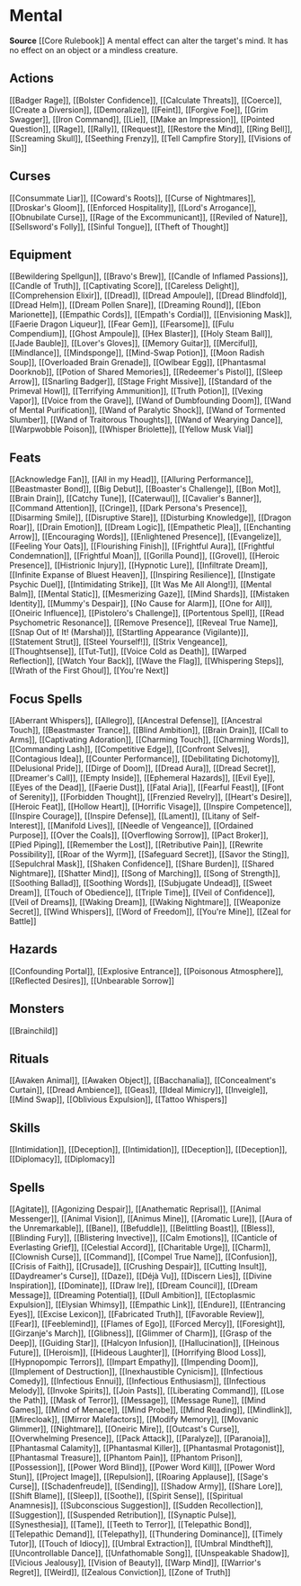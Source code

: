 ﻿---
id: '106'
name: Mental
rarity: Common
source: '[[DATABASE/source/Core Rulebook|Core Rulebook]]'
trait:
- Mental
type: Trait

---
# Mental

**Source** [[Core Rulebook]] 
A mental effect can alter the target's mind. It has no effect on an object or a mindless creature.

## Actions

[[Badger Rage]], [[Bolster Confidence]], [[Calculate Threats]], [[Coerce]], [[Create a Diversion]], [[Demoralize]], [[Feint]], [[Forgive Foe]], [[Grim Swagger]], [[Iron Command]], [[Lie]], [[Make an Impression]], [[Pointed Question]], [[Rage]], [[Rally]], [[Request]], [[Restore the Mind]], [[Ring Bell]], [[Screaming Skull]], [[Seething Frenzy]], [[Tell Campfire Story]], [[Visions of Sin]]

## Curses

[[Consummate Liar]], [[Coward's Roots]], [[Curse of Nightmares]], [[Droskar's Gloom]], [[Enforced Hospitality]], [[Lord's Arrogance]], [[Obnubilate Curse]], [[Rage of the Excommunicant]], [[Reviled of Nature]], [[Sellsword's Folly]], [[Sinful Tongue]], [[Theft of Thought]]

## Equipment

[[Bewildering Spellgun]], [[Bravo's Brew]], [[Candle of Inflamed Passions]], [[Candle of Truth]], [[Captivating Score]], [[Careless Delight]], [[Comprehension Elixir]], [[Dread]], [[Dread Ampoule]], [[Dread Blindfold]], [[Dread Helm]], [[Dream Pollen Snare]], [[Dreaming Round]], [[Ebon Marionette]], [[Empathic Cords]], [[Empath's Cordial]], [[Envisioning Mask]], [[Faerie Dragon Liqueur]], [[Fear Gem]], [[Fearsome]], [[Fulu Compendium]], [[Ghost Ampoule]], [[Hex Blaster]], [[Holy Steam Ball]], [[Jade Bauble]], [[Lover's Gloves]], [[Memory Guitar]], [[Merciful]], [[Mindlance]], [[Mindsponge]], [[Mind-Swap Potion]], [[Moon Radish Soup]], [[Overloaded Brain Grenade]], [[Owlbear Egg]], [[Phantasmal Doorknob]], [[Potion of Shared Memories]], [[Redeemer's Pistol]], [[Sleep Arrow]], [[Snarling Badger]], [[Stage Fright Missive]], [[Standard of the Primeval Howl]], [[Terrifying Ammunition]], [[Truth Potion]], [[Vexing Vapor]], [[Voice from the Grave]], [[Wand of Dumbfounding Doom]], [[Wand of Mental Purification]], [[Wand of Paralytic Shock]], [[Wand of Tormented Slumber]], [[Wand of Traitorous Thoughts]], [[Wand of Wearying Dance]], [[Warpwobble Poison]], [[Whisper Briolette]], [[Yellow Musk Vial]]

## Feats

[[Acknowledge Fan]], [[All in my Head]], [[Alluring Performance]], [[Beastmaster Bond]], [[Big Debut]], [[Boaster's Challenge]], [[Bon Mot]], [[Brain Drain]], [[Catchy Tune]], [[Caterwaul]], [[Cavalier's Banner]], [[Command Attention]], [[Cringe]], [[Dark Persona's Presence]], [[Disarming Smile]], [[Disruptive Stare]], [[Disturbing Knowledge]], [[Dragon Roar]], [[Drain Emotion]], [[Dream Logic]], [[Empathetic Plea]], [[Enchanting Arrow]], [[Encouraging Words]], [[Enlightened Presence]], [[Evangelize]], [[Feeling Your Oats]], [[Flourishing Finish]], [[Frightful Aura]], [[Frightful Condemnation]], [[Frightful Moan]], [[Gorilla Pound]], [[Grovel]], [[Heroic Presence]], [[Histrionic Injury]], [[Hypnotic Lure]], [[Infiltrate Dream]], [[Infinite Expanse of Bluest Heaven]], [[Inspiring Resilience]], [[Instigate Psychic Duel]], [[Intimidating Strike]], [[It Was Me All Along!]], [[Mental Balm]], [[Mental Static]], [[Mesmerizing Gaze]], [[Mind Shards]], [[Mistaken Identity]], [[Mummy's Despair]], [[No Cause for Alarm]], [[One for All]], [[Oneiric Influence]], [[Pistolero's Challenge]], [[Portentous Spell]], [[Read Psychometric Resonance]], [[Remove Presence]], [[Reveal True Name]], [[Snap Out of It! (Marshal)]], [[Startling Appearance (Vigilante)]], [[Statement Strut]], [[Steel Yourself!]], [[Strix Vengeance]], [[Thoughtsense]], [[Tut-Tut]], [[Voice Cold as Death]], [[Warped Reflection]], [[Watch Your Back]], [[Wave the Flag]], [[Whispering Steps]], [[Wrath of the First Ghoul]], [[You're Next]]

## Focus Spells

[[Aberrant Whispers]], [[Allegro]], [[Ancestral Defense]], [[Ancestral Touch]], [[Beastmaster Trance]], [[Blind Ambition]], [[Brain Drain]], [[Call to Arms]], [[Captivating Adoration]], [[Charming Touch]], [[Charming Words]], [[Commanding Lash]], [[Competitive Edge]], [[Confront Selves]], [[Contagious Idea]], [[Counter Performance]], [[Debilitating Dichotomy]], [[Delusional Pride]], [[Dirge of Doom]], [[Dread Aura]], [[Dread Secret]], [[Dreamer's Call]], [[Empty Inside]], [[Ephemeral Hazards]], [[Evil Eye]], [[Eyes of the Dead]], [[Faerie Dust]], [[Fatal Aria]], [[Fearful Feast]], [[Font of Serenity]], [[Forbidden Thought]], [[Frenzied Revelry]], [[Heart's Desire]], [[Heroic Feat]], [[Hollow Heart]], [[Horrific Visage]], [[Inspire Competence]], [[Inspire Courage]], [[Inspire Defense]], [[Lament]], [[Litany of Self-Interest]], [[Manifold Lives]], [[Needle of Vengeance]], [[Ordained Purpose]], [[Over the Coals]], [[Overflowing Sorrow]], [[Pact Broker]], [[Pied Piping]], [[Remember the Lost]], [[Retributive Pain]], [[Rewrite Possibility]], [[Roar of the Wyrm]], [[Safeguard Secret]], [[Savor the Sting]], [[Sepulchral Mask]], [[Shaken Confidence]], [[Share Burden]], [[Shared Nightmare]], [[Shatter Mind]], [[Song of Marching]], [[Song of Strength]], [[Soothing Ballad]], [[Soothing Words]], [[Subjugate Undead]], [[Sweet Dream]], [[Touch of Obedience]], [[Triple Time]], [[Veil of Confidence]], [[Veil of Dreams]], [[Waking Dream]], [[Waking Nightmare]], [[Weaponize Secret]], [[Wind Whispers]], [[Word of Freedom]], [[You're Mine]], [[Zeal for Battle]]

## Hazards

[[Confounding Portal]], [[Explosive Entrance]], [[Poisonous Atmosphere]], [[Reflected Desires]], [[Unbearable Sorrow]]

## Monsters

[[Brainchild]]

## Rituals

[[Awaken Animal]], [[Awaken Object]], [[Bacchanalia]], [[Concealment's Curtain]], [[Dread Ambience]], [[Geas]], [[Ideal Mimicry]], [[Inveigle]], [[Mind Swap]], [[Oblivious Expulsion]], [[Tattoo Whispers]]

## Skills

[[Intimidation]], [[Deception]], [[Intimidation]], [[Deception]], [[Deception]], [[Diplomacy]], [[Diplomacy]]

## Spells

[[Agitate]], [[Agonizing Despair]], [[Anathematic Reprisal]], [[Animal Messenger]], [[Animal Vision]], [[Animus Mine]], [[Aromatic Lure]], [[Aura of the Unremarkable]], [[Bane]], [[Befuddle]], [[Belittling Boast]], [[Bless]], [[Blinding Fury]], [[Blistering Invective]], [[Calm Emotions]], [[Canticle of Everlasting Grief]], [[Celestial Accord]], [[Charitable Urge]], [[Charm]], [[Clownish Curse]], [[Command]], [[Compel True Name]], [[Confusion]], [[Crisis of Faith]], [[Crusade]], [[Crushing Despair]], [[Cutting Insult]], [[Daydreamer's Curse]], [[Daze]], [[Déjà Vu]], [[Discern Lies]], [[Divine Inspiration]], [[Dominate]], [[Draw Ire]], [[Dream Council]], [[Dream Message]], [[Dreaming Potential]], [[Dull Ambition]], [[Ectoplasmic Expulsion]], [[Elysian Whimsy]], [[Empathic Link]], [[Endure]], [[Entrancing Eyes]], [[Excise Lexicon]], [[Fabricated Truth]], [[Favorable Review]], [[Fear]], [[Feeblemind]], [[Flames of Ego]], [[Forced Mercy]], [[Foresight]], [[Girzanje's March]], [[Glibness]], [[Glimmer of Charm]], [[Grasp of the Deep]], [[Guiding Star]], [[Halcyon Infusion]], [[Hallucination]], [[Heinous Future]], [[Heroism]], [[Hideous Laughter]], [[Horrifying Blood Loss]], [[Hypnopompic Terrors]], [[Impart Empathy]], [[Impending Doom]], [[Implement of Destruction]], [[Inexhaustible Cynicism]], [[Infectious Comedy]], [[Infectious Ennui]], [[Infectious Enthusiasm]], [[Infectious Melody]], [[Invoke Spirits]], [[Join Pasts]], [[Liberating Command]], [[Lose the Path]], [[Mask of Terror]], [[Message]], [[Message Rune]], [[Mind Games]], [[Mind of Menace]], [[Mind Probe]], [[Mind Reading]], [[Mindlink]], [[Mirecloak]], [[Mirror Malefactors]], [[Modify Memory]], [[Movanic Glimmer]], [[Nightmare]], [[Oneiric Mire]], [[Outcast's Curse]], [[Overwhelming Presence]], [[Pack Attack]], [[Paralyze]], [[Paranoia]], [[Phantasmal Calamity]], [[Phantasmal Killer]], [[Phantasmal Protagonist]], [[Phantasmal Treasure]], [[Phantom Pain]], [[Phantom Prison]], [[Possession]], [[Power Word Blind]], [[Power Word Kill]], [[Power Word Stun]], [[Project Image]], [[Repulsion]], [[Roaring Applause]], [[Sage's Curse]], [[Schadenfreude]], [[Sending]], [[Shadow Army]], [[Share Lore]], [[Shift Blame]], [[Sleep]], [[Soothe]], [[Spirit Sense]], [[Spiritual Anamnesis]], [[Subconscious Suggestion]], [[Sudden Recollection]], [[Suggestion]], [[Suspended Retribution]], [[Synaptic Pulse]], [[Synesthesia]], [[Tame]], [[Teeth to Terror]], [[Telepathic Bond]], [[Telepathic Demand]], [[Telepathy]], [[Thundering Dominance]], [[Timely Tutor]], [[Touch of Idiocy]], [[Umbral Extraction]], [[Umbral Mindtheft]], [[Uncontrollable Dance]], [[Unfathomable Song]], [[Unspeakable Shadow]], [[Vicious Jealousy]], [[Vision of Beauty]], [[Warp Mind]], [[Warrior's Regret]], [[Weird]], [[Zealous Conviction]], [[Zone of Truth]]